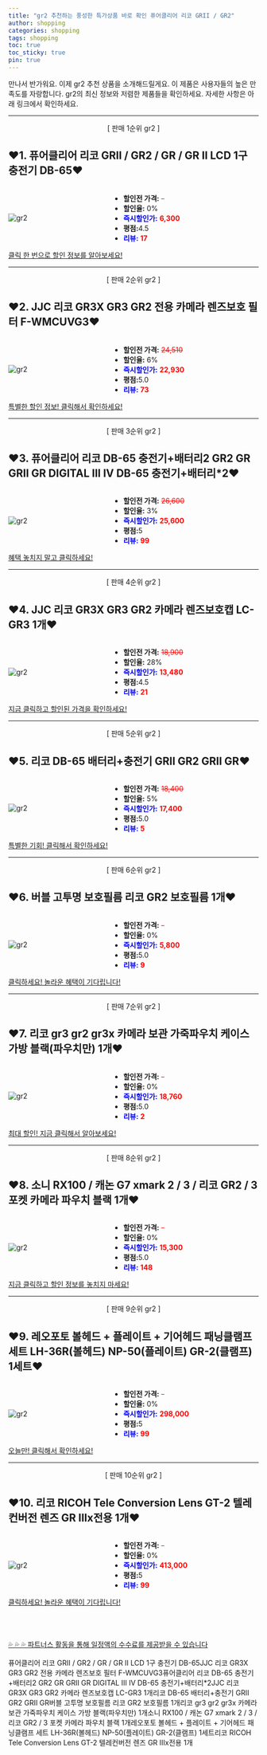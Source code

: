```yaml
---
title: "gr2 추천하는 풍성한 특가상품 바로 확인 퓨어클리어 리코 GRII / GR2"
author: shopping
categories: shopping
tags: shopping
toc: true
toc_sticky: true
pin: true
---
```

만나서 반가워요. 이제 gr2 추천 상품을 소개해드릴게요. 이 제품은 사용자들의 높은 만족도를 자랑합니다. gr2의 최신 정보와 저렴한 제품들을 확인하세요. 자세한 사항은 아래 링크에서 확인하세요.

---
<p class="toplist" style="margin: 0 auto; display: block; width: fit-content;">[ 판매 1순위 gr2 ]</p>

<h2><strong>❤️1. 퓨어클리어 리코 GRII / GR2 / GR / GR II LCD 1구 충전기 DB-65❤️</strong></h2>

<div style="display: flex; align-items: center;">
    <div style="flex: 0.4;">
        <img src="https://thumbnail6.coupangcdn.com/thumbnails/remote/230x230ex/image/rs_quotation_api/ben9ddfz/17c77f3c5e544811829fbc186177a068.jpg" alt="gr2" style="max-width: 100%;">
    </div>
    <div style="flex: 0.6; margin-left: 10px;">
        <ul>
            <li><strong>할인전 가격:</strong> <del style="color: red;">-</del></li>
            <li><strong>할인율:</strong> 0%</li>
            <li><span style='color:blue'><strong>즉시할인가:</strong></span> <span style='color:red'><strong>6,300</strong></span></li>
            <li><strong>평점:</strong>4.5</li>
            <li><span style='color:blue'><strong>리뷰:</strong></span> <span style='color:red'><strong>17</strong></span></li>
        </ul>
    </div>
</div>
<div class="center">
    <a href="https://William4Davisa.github.io?lptag=AF9450613&subid=githubio&pageKey=4919810492&traceid=V0-153&itemId=6445097927&vendorItemId=73739584096" class="myButton">
        클릭 한 번으로 할인 정보를 알아보세요!
    </a>
</div>


---
<p class="toplist" style="margin: 0 auto; display: block; width: fit-content;">[ 판매 2순위 gr2 ]</p>

<h2><strong>❤️2. JJC 리코 GR3X GR3 GR2 전용 카메라 렌즈보호 필터 F-WMCUVG3❤️</strong></h2>

<div style="display: flex; align-items: center;">
    <div style="flex: 0.4;">
        <img src="https://thumbnail6.coupangcdn.com/thumbnails/remote/230x230ex/image/retail/images/1179335711690988-691ba795-43e0-4a1e-a9bf-e6fcf2c5a3fb.jpg" alt="gr2" style="max-width: 100%;">
    </div>
    <div style="flex: 0.6; margin-left: 10px;">
        <ul>
            <li><strong>할인전 가격:</strong> <del style="color: red;">24,510</del></li>
            <li><strong>할인율:</strong> 6%</li>
            <li><span style='color:blue'><strong>즉시할인가:</strong></span> <span style='color:red'><strong>22,930</strong></span></li>
            <li><strong>평점:</strong>5.0</li>
            <li><span style='color:blue'><strong>리뷰:</strong></span> <span style='color:red'><strong>73</strong></span></li>
        </ul>
    </div>
</div>
<div class="center">
    <a href="https://William4Davisa.github.io?lptag=AF9450613&subid=githubio&pageKey=7008881790&traceid=V0-153&itemId=17216071311&vendorItemId=84387930230" class="myButton">
        특별한 할인 정보! 클릭해서 확인하세요!
    </a>
</div>


---
<p class="toplist" style="margin: 0 auto; display: block; width: fit-content;">[ 판매 3순위 gr2 ]</p>

<h2><strong>❤️3. 퓨어클리어 리코 DB-65 충전기+배터리2 GR2 GR GRII GR DIGITAL III IV DB-65 충전기+배터리*2❤️</strong></h2>

<div style="display: flex; align-items: center;">
    <div style="flex: 0.4;">
        <img src="https://thumbnail6.coupangcdn.com/thumbnails/remote/230x230ex/image/vendor_inventory/a1f9/79fb00105f87d537bd1121482d5477a94746418b1ff1172bd53e057abbd3.jpg" alt="gr2" style="max-width: 100%;">
    </div>
    <div style="flex: 0.6; margin-left: 10px;">
        <ul>
            <li><strong>할인전 가격:</strong> <del style="color: red;">26,600</del></li>
            <li><strong>할인율:</strong> 3%</li>
            <li><span style='color:blue'><strong>즉시할인가:</strong></span> <span style='color:red'><strong>25,600</strong></span></li>
            <li><strong>평점:</strong>5</li>
            <li><span style='color:blue'><strong>리뷰:</strong></span> <span style='color:red'><strong>99</strong></span></li>
        </ul>
    </div>
</div>
<div class="center">
    <a href="https://William4Davisa.github.io?lptag=AF9450613&subid=githubio&pageKey=8180823132&traceid=V0-153&itemId=23387853102&vendorItemId=90417818404" class="myButton">
        혜택 놓치지 말고 클릭하세요!
    </a>
</div>


---
<p class="toplist" style="margin: 0 auto; display: block; width: fit-content;">[ 판매 4순위 gr2 ]</p>

<h2><strong>❤️4. JJC 리코 GR3X GR3 GR2 카메라 렌즈보호캡 LC-GR3 1개❤️</strong></h2>

<div style="display: flex; align-items: center;">
    <div style="flex: 0.4;">
        <img src="https://thumbnail9.coupangcdn.com/thumbnails/remote/230x230ex/image/retail/images/99581207180530-a77d60b1-7d61-4d6b-852b-cff5f752321e.jpg" alt="gr2" style="max-width: 100%;">
    </div>
    <div style="flex: 0.6; margin-left: 10px;">
        <ul>
            <li><strong>할인전 가격:</strong> <del style="color: red;">18,900</del></li>
            <li><strong>할인율:</strong> 28%</li>
            <li><span style='color:blue'><strong>즉시할인가:</strong></span> <span style='color:red'><strong>13,480</strong></span></li>
            <li><strong>평점:</strong>4.5</li>
            <li><span style='color:blue'><strong>리뷰:</strong></span> <span style='color:red'><strong>21</strong></span></li>
        </ul>
    </div>
</div>
<div class="center">
    <a href="https://William4Davisa.github.io?lptag=AF9450613&subid=githubio&pageKey=7383090611&traceid=V0-153&itemId=19071859490&vendorItemId=86194475167" class="myButton">
        지금 클릭하고 할인된 가격을 확인하세요!
    </a>
</div>


---
<p class="toplist" style="margin: 0 auto; display: block; width: fit-content;">[ 판매 5순위 gr2 ]</p>

<h2><strong>❤️5. 리코 DB-65 배터리+충전기 GRII GR2 GRII GR❤️</strong></h2>

<div style="display: flex; align-items: center;">
    <div style="flex: 0.4;">
        <img src="https://thumbnail8.coupangcdn.com/thumbnails/remote/230x230ex/image/vendor_inventory/ef0d/5965df4668d6326fb7395e0ed24c6ce1c6a01c62d80f80f65558c813ec55.jpg" alt="gr2" style="max-width: 100%;">
    </div>
    <div style="flex: 0.6; margin-left: 10px;">
        <ul>
            <li><strong>할인전 가격:</strong> <del style="color: red;">18,400</del></li>
            <li><strong>할인율:</strong> 5%</li>
            <li><span style='color:blue'><strong>즉시할인가:</strong></span> <span style='color:red'><strong>17,400</strong></span></li>
            <li><strong>평점:</strong>5.0</li>
            <li><span style='color:blue'><strong>리뷰:</strong></span> <span style='color:red'><strong>5</strong></span></li>
        </ul>
    </div>
</div>
<div class="center">
    <a href="https://William4Davisa.github.io?lptag=AF9450613&subid=githubio&pageKey=6511651710&traceid=V0-153&itemId=14385716337&vendorItemId=81630007043" class="myButton">
        특별한 기회! 클릭해서 확인하세요!
    </a>
</div>


---
<p class="toplist" style="margin: 0 auto; display: block; width: fit-content;">[ 판매 6순위 gr2 ]</p>

<h2><strong>❤️6. 버블 고투명 보호필름 리코 GR2 보호필름 1개❤️</strong></h2>

<div style="display: flex; align-items: center;">
    <div style="flex: 0.4;">
        <img src="https://thumbnail10.coupangcdn.com/thumbnails/remote/230x230ex/image/vendor_inventory/dc48/a396451ae40eb99f2ea918e934c17dc9728388e4fd74287d021191ce7b7d.jpg" alt="gr2" style="max-width: 100%;">
    </div>
    <div style="flex: 0.6; margin-left: 10px;">
        <ul>
            <li><strong>할인전 가격:</strong> <del style="color: red;">-</del></li>
            <li><strong>할인율:</strong> 0%</li>
            <li><span style='color:blue'><strong>즉시할인가:</strong></span> <span style='color:red'><strong>5,800</strong></span></li>
            <li><strong>평점:</strong>5.0</li>
            <li><span style='color:blue'><strong>리뷰:</strong></span> <span style='color:red'><strong>9</strong></span></li>
        </ul>
    </div>
</div>
<div class="center">
    <a href="https://William4Davisa.github.io?lptag=AF9450613&subid=githubio&pageKey=56291937&traceid=V0-153&itemId=194983990&vendorItemId=3495618962" class="myButton">
        클릭하세요! 놀라운 혜택이 기다립니다!
    </a>
</div>


---
<p class="toplist" style="margin: 0 auto; display: block; width: fit-content;">[ 판매 7순위 gr2 ]</p>

<h2><strong>❤️7. 리코 gr3 gr2 gr3x 카메라 보관 가죽파우치 케이스 가방 블랙(파우치만) 1개❤️</strong></h2>

<div style="display: flex; align-items: center;">
    <div style="flex: 0.4;">
        <img src="https://thumbnail10.coupangcdn.com/thumbnails/remote/230x230ex/image/vendor_inventory/6f7f/2f04db934432cf1c4d1eb517981ccfccbdf6eb78dddb3f49975115d42f93.jpeg" alt="gr2" style="max-width: 100%;">
    </div>
    <div style="flex: 0.6; margin-left: 10px;">
        <ul>
            <li><strong>할인전 가격:</strong> <del style="color: red;">-</del></li>
            <li><strong>할인율:</strong> 0%</li>
            <li><span style='color:blue'><strong>즉시할인가:</strong></span> <span style='color:red'><strong>18,760</strong></span></li>
            <li><strong>평점:</strong>5.0</li>
            <li><span style='color:blue'><strong>리뷰:</strong></span> <span style='color:red'><strong>2</strong></span></li>
        </ul>
    </div>
</div>
<div class="center">
    <a href="https://William4Davisa.github.io?lptag=AF9450613&subid=githubio&pageKey=6225164552&traceid=V0-153&itemId=12479732474&vendorItemId=87404881204" class="myButton">
        최대 할인! 지금 클릭해서 알아보세요!
    </a>
</div>


---
<p class="toplist" style="margin: 0 auto; display: block; width: fit-content;">[ 판매 8순위 gr2 ]</p>

<h2><strong>❤️8. 소니 RX100 / 캐논 G7 xmark 2 / 3 / 리코 GR2 / 3 포켓 카메라 파우치 블랙 1개❤️</strong></h2>

<div style="display: flex; align-items: center;">
    <div style="flex: 0.4;">
        <img src="https://thumbnail7.coupangcdn.com/thumbnails/remote/230x230ex/image/retail/images/229024701461358-ad55d349-633a-49a5-a9bc-d0b404ef9d03.jpg" alt="gr2" style="max-width: 100%;">
    </div>
    <div style="flex: 0.6; margin-left: 10px;">
        <ul>
            <li><strong>할인전 가격:</strong> <del style="color: red;">-</del></li>
            <li><strong>할인율:</strong> 0%</li>
            <li><span style='color:blue'><strong>즉시할인가:</strong></span> <span style='color:red'><strong>15,300</strong></span></li>
            <li><strong>평점:</strong>5.0</li>
            <li><span style='color:blue'><strong>리뷰:</strong></span> <span style='color:red'><strong>148</strong></span></li>
        </ul>
    </div>
</div>
<div class="center">
    <a href="https://William4Davisa.github.io?lptag=AF9450613&subid=githubio&pageKey=5608296682&traceid=V0-153&itemId=9055707470&vendorItemId=76342045437" class="myButton">
        지금 클릭하고 할인 정보를 놓치지 마세요!
    </a>
</div>


---
<p class="toplist" style="margin: 0 auto; display: block; width: fit-content;">[ 판매 9순위 gr2 ]</p>

<h2><strong>❤️9. 레오포토 볼헤드 + 플레이트 + 기어헤드 패닝클램프 세트 LH-36R(볼헤드) NP-50(플레이트) GR-2(클램프) 1세트❤️</strong></h2>

<div style="display: flex; align-items: center;">
    <div style="flex: 0.4;">
        <img src="https://thumbnail9.coupangcdn.com/thumbnails/remote/230x230ex/image/retail/images/2024/06/20/11/4/3c979a27-b782-4c2d-a0e6-0e49b9b64b5f.jpg" alt="gr2" style="max-width: 100%;">
    </div>
    <div style="flex: 0.6; margin-left: 10px;">
        <ul>
            <li><strong>할인전 가격:</strong> <del style="color: red;">-</del></li>
            <li><strong>할인율:</strong> 0%</li>
            <li><span style='color:blue'><strong>즉시할인가:</strong></span> <span style='color:red'><strong>298,000</strong></span></li>
            <li><strong>평점:</strong>5</li>
            <li><span style='color:blue'><strong>리뷰:</strong></span> <span style='color:red'><strong>99</strong></span></li>
        </ul>
    </div>
</div>
<div class="center">
    <a href="https://William4Davisa.github.io?lptag=AF9450613&subid=githubio&pageKey=8178524312&traceid=V0-153&itemId=23377518830&vendorItemId=90407615676" class="myButton">
        오늘만! 클릭해서 확인하세요!
    </a>
</div>


---
<p class="toplist" style="margin: 0 auto; display: block; width: fit-content;">[ 판매 10순위 gr2 ]</p>

<h2><strong>❤️10. 리코 RICOH Tele Conversion Lens GT-2 텔레컨버전 렌즈 GR IIIx전용 1개❤️</strong></h2>

<div style="display: flex; align-items: center;">
    <div style="flex: 0.4;">
        <img src="https://thumbnail8.coupangcdn.com/thumbnails/remote/230x230ex/image/vendor_inventory/d3ba/6381ac87d07a8d95e6cb8eff674c7666c48be4efcb6acc454603a34cd356.jpg" alt="gr2" style="max-width: 100%;">
    </div>
    <div style="flex: 0.6; margin-left: 10px;">
        <ul>
            <li><strong>할인전 가격:</strong> <del style="color: red;">-</del></li>
            <li><strong>할인율:</strong> 0%</li>
            <li><span style='color:blue'><strong>즉시할인가:</strong></span> <span style='color:red'><strong>413,000</strong></span></li>
            <li><strong>평점:</strong>5</li>
            <li><span style='color:blue'><strong>리뷰:</strong></span> <span style='color:red'><strong>99</strong></span></li>
        </ul>
    </div>
</div>
<div class="center">
    <a href="https://William4Davisa.github.io?lptag=AF9450613&subid=githubio&pageKey=7559721771&traceid=V0-153&itemId=19913738538&vendorItemId=87013614194" class="myButton">
        클릭하세요! 놀라운 혜택이 기다립니다!
    </a>
</div>

<br><br><br>[💦 💦 💦 파트너스 활동을 통해 일정액의 수수료를 제공받을 수 있습니다](https://link.coupang.com/a/bcpT2c)<br><br>퓨어클리어 리코 GRII / GR2 / GR / GR II LCD 1구 충전기 DB-65JJC 리코 GR3X GR3 GR2 전용 카메라 렌즈보호 필터 F-WMCUVG3퓨어클리어 리코 DB-65 충전기+배터리2 GR2 GR GRII GR DIGITAL III IV DB-65 충전기+배터리*2JJC 리코 GR3X GR3 GR2 카메라 렌즈보호캡 LC-GR3 1개리코 DB-65 배터리+충전기 GRII GR2 GRII GR버블 고투명 보호필름 리코 GR2 보호필름 1개리코 gr3 gr2 gr3x 카메라 보관 가죽파우치 케이스 가방 블랙(파우치만) 1개소니 RX100 / 캐논 G7 xmark 2 / 3 / 리코 GR2 / 3 포켓 카메라 파우치 블랙 1개레오포토 볼헤드 + 플레이트 + 기어헤드 패닝클램프 세트 LH-36R(볼헤드) NP-50(플레이트) GR-2(클램프) 1세트리코 RICOH Tele Conversion Lens GT-2 텔레컨버전 렌즈 GR IIIx전용 1개